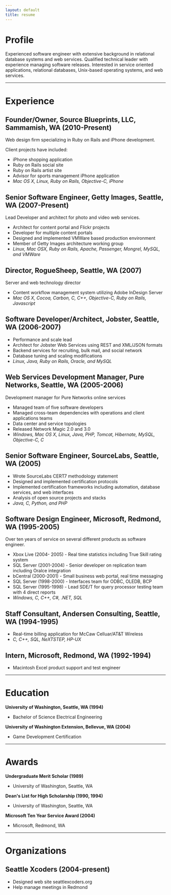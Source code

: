 ```yaml
---
layout: default
title: resume
---
```



# Profile

Experienced software engineer with extensive background in relational database systems and web services. Qualified technical leader with experience managing software releases. Interested in service oriented applications, relational databases, Unix-based operating systems, and web services.

---

# Experience

## Founder/Owner, Source Blueprints, LLC, Sammamish, WA (2010-Present)

Web design firm specializing in Ruby on Rails and iPhone development.

Client projects have included:

*  iPhone shopping application
*  Ruby on Rails social site
*  Ruby on Rails artist site
*  Advisor for sports management iPhone application
*  *Mac OS X, Linux, Ruby on Rails, Objective-C, iPhone*

## Senior Software Engineer, Getty Images, Seattle, WA	(2007-Present)

Lead Developer and architect for photo and video web services.

*  Architect for content portal and Flickr projects
*  Developer for multiple content portals
*  Designed and implemented VMWare based production environment
*  Member of Getty Images architecture working group
*  *Linux, Mac OSX, Ruby on Rails, Apache, Passenger, Mongrel, MySQL, and VMWare*

## Director, RogueSheep, Seattle, WA (2007)

Server and web technology director

*  Content workflow management system utilizing Adobe InDesign Server
*  *Mac OS X, Cocoa, Carbon, C, C++, Objective-C, Ruby on Rails, Javascript*

## Software Developer/Architect, Jobster, Seattle, WA (2006-2007)

*  Performance and scale lead
*  Architect for Jobster Web Services using REST and XML/JSON formats
*  Backend services for recruiting, bulk mail, and social network
*  Database tuning and scaling modifications
*  *Linux, Java, Ruby on Rails, Oracle, and MySQL*

## Web Services Development Manager, Pure Networks, Seattle, WA (2005-2006)

Development manager for Pure Networks online services

*  Managed team of five software developers
*  Managed cross-team dependencies with operations and client applications teams
*  Data center and service topologies
*  Released Network Magic 2.0 and 3.0
*  *Windows, Mac OS X, Linux, Java, PHP, Tomcat, Hibernate, MySQL, Objective-C, C*

## Senior Software Engineer, SourceLabs, Seattle, WA (2005)

*  Wrote SourceLabs CERT7 methodology statement
*  Designed and implemented certification protocols
*  Implemented certification frameworks including automation, database services, and web interfaces
*  Analysis of open source projects and stacks
*  *Java, C, Python, and PHP*

## Software Design Engineer, Microsoft, Redmond, WA (1995-2005)

Over ten years of service on several different products as software engineer.

*  Xbox Live (2004- 2005) - Real time statistics including True Skill rating system
*  SQL Server (2001-2004) - Senior developer on replication team including Oralce integration
*  bCentral (2000-2001)   - Small business web portal, real time messaging
*  SQL Server (1998-2000) - Interfaces team for ODBC, OLEDB, BCP
*  SQL Server (1995-1998) - Lead SDE/T for query processor testing team with 4 direct reports
*  *Windows, C, C++, C#, .NET, SQL*

## Staff Consultant, Andersen Consulting, Seattle, WA	(1994-1995)

*  Real-time billing application for McCaw Celluar/AT&T Wireless
*  *C, C++, SQL, NeXTSTEP, HP-UX*

## Intern, Microsoft, Redmond, WA (1992-1994)

*  Macintosh Excel product support and test engineer

---

# Education

**University of Washington, Seattle, WA (1994)**

*  Bachelor of Science Electrical Engineering


**University of Washington Extension, Bellevue, WA (2004)**

*  Game Development Certification

---

# Awards

**Undergraduate Merit Scholar (1989)**

*  University of Washington, Seattle, WA

**Dean's List for High Scholarship (1990, 1994)**

*  University of Washington, Seattle, WA

**Microsoft Ten Year Service Award (2004)**

*  Microsoft, Redmond, WA

---

# Organizations

## Seattle Xcoders (2004-present)
*  Designed web site seattlexcoders.org
*  Help manage meetings in Redmond

